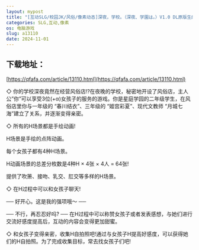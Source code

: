 ```yaml
---
layout: mypost
title: "[互动SLG/校园JK/风俗/像素动态]深夜，学校。（深夜、学園は。）V1.0 DL原版生肉[PC/250M]"
categories: SLG,互动,像素
os: 电脑游戏
slug: a13110
date: 2024-11-01
---
```


## 下载地址：

[https://qfafa.com/article/13110.html](https://qfafa.com/article/13110.html)

◇ 你的学校深夜竟然在经营风俗店!?在夜晚的学校，秘密地开设了风俗店，主人公”你”可以享受3位(+α)女孩子的服务的游戏。你是星庭学园的二年级学生，在风俗店里你与一年级的 “春川结衣”、三年级的 “姬宫彩夏”、现代文教师 “月城七海”建立了关系，并逐渐变得亲密。

 ◇ 所有的H场景都是手绘动画!

H场景是手绘的点阵动画。

每个女孩子都有4种H场景。

H动画场景的总差分枚数是4种H × 4张 × 4人 = 64张!

提供了吹箫、接吻、乳交、肛交等多样的H场景。

 ◇ 在H过程中可以和女孩子聊天!

── 好开心。这是我的强项哦〜 ──

── 不行，再忍忍好吗? ──
在H过程中可以称赞女孩子或者发表感想，与她们进行交流好感度提高后，互动的内容会变得更加甜蜜。

 ◇ 和女孩子变得亲密，收集H自拍照吧!通过与女孩子H提高好感度，可以获得她们的H自拍照。为了完成收集目标，常去找女孩子们吧!